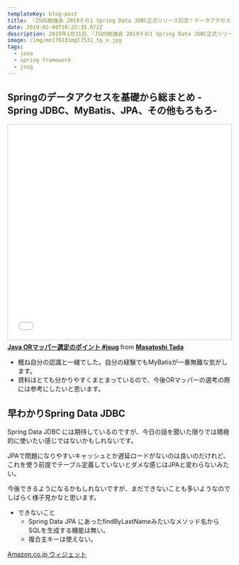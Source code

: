 ```yaml
---
templateKey: blog-post
title: 『JSUG勉強会 2019その1 Spring Data JDBC正式リリース記念！データアクセス特集』に参加しました。
date: 2019-02-09T10:22:35.072Z
description: 2019年1月31日、『JSUG勉強会 2019その1 Spring Data JDBC正式リリース記念！データアクセス特集』に行ってきました。
image: /img/mo17923imgl7531_tp_v.jpg
tags:
  - java
  - spring framework
  - jsug
---
```

## Springのデータアクセスを基礎から総まとめ -Spring JDBC、MyBatis、JPA、その他もろもろ-

<iframe src="//www.slideshare.net/slideshow/embed_code/key/85vvevesdrU6Q9" width="595" height="485" frameborder="0" marginwidth="0" marginheight="0" scrolling="no" style="border:1px solid #CCC; border-width:1px; margin-bottom:5px; max-width: 100%;" allowfullscreen> </iframe> <div style="margin-bottom:5px"> <strong> <a href="//www.slideshare.net/masatoshitada7/java-or-jsug" title="Java ORマッパー選定のポイント #jsug" target="_blank">Java ORマッパー選定のポイント #jsug</a> </strong> from <strong><a href="https://www.slideshare.net/masatoshitada7" target="_blank">Masatoshi Tada</a></strong> </div>

* 概ね自分の認識と一緒でした。自分の経験でもMyBatisが一番無難な気がします。
* 資料はとても分かりやすくまとまっているので、今後ORマッパーの選考の際には参考にしたいと思います。

## 早わかりSpring Data JDBC

<script async class="speakerdeck-embed" data-id="0abaa1b882454a9a9c7e3dc71729c64a" data-ratio="1.44428772919605" src="//speakerdeck.com/assets/embed.js"></script>

Spring Data JDBC には期待しているのですが、今日の話を聞いた限りでは積極的に使いたい感じではないかもしれないです。 

JPAで問題になりやすいキャッシュとか遅延ロードがないのは良いのだけれど、これを使う前提でテーブル定義していないとダメな感じはJPAと変わらないみたい。  

今後できるようになるかもしれないですが、まだできないことも多いようなのでしばらく様子見かなと思います。
* できないこと
  * Spring Data JPA にあったfindByLastNameみたいなメソッド名からSQLを生成する機能は無い。
  * 複合主キーは使えない。

<SCRIPT charset="utf-8" type="text/javascript" src="//ws-fe.amazon-adsystem.com/widgets/q?rt=tf_mfw&ServiceVersion=20070822&MarketPlace=JP&ID=V20070822%2FJP%2Fkmtblog001-22%2F8001%2F5f85732c-3e75-4f59-88f2-eebef9870a39"> </SCRIPT> <NOSCRIPT><A rel="nofollow" HREF="//ws-fe.amazon-adsystem.com/widgets/q?rt=tf_mfw&ServiceVersion=20070822&MarketPlace=JP&ID=V20070822%2FJP%2Fkmtblog001-22%2F8001%2F5f85732c-3e75-4f59-88f2-eebef9870a39&Operation=NoScript">Amazon.co.jp ウィジェット</A></NOSCRIPT>

